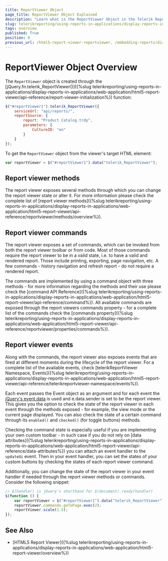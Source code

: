 ```yaml
---
title: ReportViewer Object
page_title: ReportViewer Object Explained
description: "Learn what is the ReportViewer Object in the Telerik Reporting HTML5 Report Viewer and how to use its functionality."
slug: telerikreporting/using-reports-in-applications/display-reports-in-applications/web-application/html5-report-viewer/api-reference/reportviewer/overview
tags: overview
published: True
position: 0
previous_url: /html5-report-viewer-reportviewer, /embedding-reports/display-reports-in-applications/web-application/html5-report-viewer/api-reference/reportviewer/
---
```


# ReportViewer Object Overview

The `ReportViewer` object is created through the [jQuery.fn.telerik_ReportViewer()]({%slug telerikreporting/using-reports-in-applications/display-reports-in-applications/web-application/html5-report-viewer/api-reference/report-viewer-initialization%}) function:

````JavaScript
$("#reportViewer1").telerik_ReportViewer({
	serviceUrl: "api/reports/",
	reportSource: { 
		report: "Product Catalog.trdp", 
		parameters: {
			CultureID: "en"
		} 
	}
});
````

To get the `ReportViewer` object from the viewer's target HTML element:

````JavaScript
var reportViewer = $("#reportViewer1").data("telerik_ReportViewer");
````

## Report viewer methods

The report viewer exposes several methods through which you can change the report viewer state or alter it. For more information please check the complete list of [report viewer methods]({%slug telerikreporting/using-reports-in-applications/display-reports-in-applications/web-application/html5-report-viewer/api-reference/reportviewer/methods/overview%}).

## Report viewer commands

The report viewer exposes a set of commands, which can be invoked from both the report viewer toolbar or from code. Most of those commands require the report viewer to be in a valid state, i.e. to have a valid and rendered report. Those include printing, exporting, page navigation, etc. A few commands - history navigation and refresh report - do not require a rendered report.

The commands are implemented by using a command object with three methods - for more information regarding the methods and their use please check the [command API Reference]({%slug telerikreporting/using-reports-in-applications/display-reports-in-applications/web-application/html5-report-viewer/api-reference/command%}). All available commands are exposed through the report viewers commands property - for a complete list of the commands check the [commands property]({%slug telerikreporting/using-reports-in-applications/display-reports-in-applications/web-application/html5-report-viewer/api-reference/reportviewer/properties/commands%}).

## Report viewer events

Along with the commands, the report viewer also exposes events that are fired at different moments during the lifecycle of the report viewer. For a complete list of the available events, check [telerikReportViewer Namespace, Events]({%slug telerikreporting/using-reports-in-applications/display-reports-in-applications/web-application/html5-report-viewer/api-reference/telerikreportviewer-namespace/events%}). 

Each event passes the Event object as an argument and for each event the [jQuery's event.data](https://api.jquery.com/event.data/) is used and e.data.sender is set to be the report viewer. This gives you the option to check the state of the report viewer in each event through the methods exposed - for example, the view mode or the current page displayed. You can also check the state of a certain command through its `enabled()` and `checked()` (for toggle buttons) methods.

Checking the command state is especially useful if you are implementing your own custom toolbar - in such case if you do not rely on [data attributes]({%slug telerikreporting/using-reports-in-applications/display-reports-in-applications/web-application/html5-report-viewer/api-reference/data-attributes%}) you can attach an event handler to the `updateUi` event. Then in your event handler, you can set the states of your custom buttons by checking the states of each report viewer command.

Additionally, you can change the state of the report viewer in your event handler if needed through the report viewer methods or commands. Consider the following snippet:

````JavaScript
// $(handler) is jQuery's shorthand for $(document).ready(handler)
$(function () {
	var reportViewer = $("#reportViewer1").data("telerik_ReportViewer");
	reportViewer.commands.goToPage.exec(2);
	reportViewer.scale(1.5);
});
````


## See Also

* [HTML5 Report Viewer]({%slug telerikreporting/using-reports-in-applications/display-reports-in-applications/web-application/html5-report-viewer/overview%})
